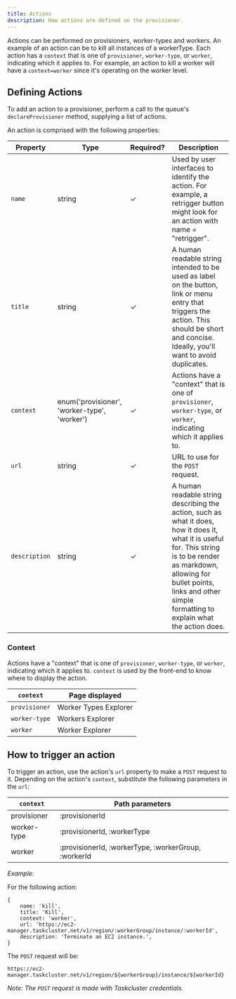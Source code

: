 ```yaml
---
title: Actions
description: How actions are defined on the provisioner.
---
```


Actions can be performed on provisioners, worker-types and workers. An example of an action
can be to kill all instances of a workerType. Each action has a `context` that is one of
`provisioner`, `worker-type`, or `worker`, indicating which it applies to. For example,
an action to kill a worker will have a `context=worker` since it's operating on the worker level.

## Defining Actions
To add an action to a provisioner, perform a call to the queue's `declareProvisioner` method,
supplying a list of actions.

An action is comprised with the following properties:

| Property      | Type                                         | Required? | Description                                                                                                                                                                                                                                         |
|---------------|----------------------------------------------|-----------|-----------------------------------------------------------------------------------------------------------------------------------------------------------------------------------------------------------------------------------------------------|
| `name`        | string                                       | ✓         | Used by user interfaces to identify the action. For example, a retrigger button might look for an action with name = "retrigger".                                                                                                                   |
| `title`       | string                                       | ✓         | A human readable string intended to be used as label on the button, link or menu entry that triggers the action. This should be short and concise. Ideally, you'll want to avoid duplicates.                                                        |
| `context`     | enum('provisioner', 'worker-type', 'worker') | ✓         | Actions have a "context" that is one of `provisioner`, `worker-type`, or `worker`, indicating which it applies to.                                                                                                                                  |
| `url`         | string                                       | ✓         | URL to use for the `POST` request.                                                                                                                                                                                                                  |
| `description` | string                                       | ✓         | A human readable string describing the action, such as what it does, how it does it, what it is useful for. This string is to be render as markdown, allowing for bullet points, links and other simple formatting to explain what the action does. |

### Context
Actions have a "context" that is one of `provisioner`, `worker-type`, or `worker`, indicating which it applies to. `context`
is used by the front-end to know where to display the action.

| `context`     | Page displayed        |
|---------------|-----------------------|
| `provisioner` | Worker Types Explorer |
| `worker-type` | Workers Explorer      |
| `worker`      | Worker Explorer       |

## How to trigger an action
To trigger an action, use the action's `url` property to make a `POST` request to it.
Depending on the action's `context`, substitute the following parameters in the `url`:

| `context`   | Path parameters                                      |
|-------------|------------------------------------------------------|
| provisioner | :provisionerId                                       |
| worker-type | :provisionerId, :workerType                          |
| worker      | :provisionerId, :workerType, :workerGroup, :workerId |
  
_Example:_

For the following action:
```
{
    name: 'kill',
    title: 'Kill',
    context: 'worker',
    url: 'https://ec2-manager.taskcluster.net/v1/region/:workerGroup/instance/:workerId',
    description: 'Terminate an EC2 instance.',
}
```

The `POST` request will be:

```
https://ec2-manager.taskcluster.net/v1/region/${workerGroup}/instance/${workerId}
```

_Note: The `POST` request is made with Taskcluster credentials._
